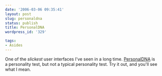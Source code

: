 ```yaml
---
date: '2006-03-06 09:35:41'
layout: post
slug: personaldna
status: publish
title: PersonalDNA
wordpress_id: '329'

tags:
- Asides
---
```


One of the _slickest_ user interfaces I've seen in a long time. [PersonalDNA](http://personaldna.com) is a personality test, but not a typical personality test. Try it out, and you'll see what I mean.
